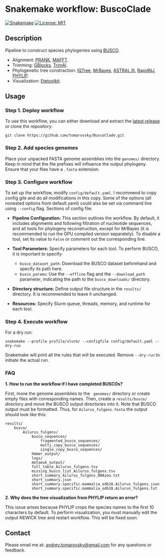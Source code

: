 # Snakemake workflow: BuscoClade

[![Snakemake](https://img.shields.io/badge/snakemake-≥6.1.0-brightgreen.svg)](https://snakemake.github.io)
[![License: MIT](https://img.shields.io/badge/License-MIT-yellow.svg)](https://opensource.org/licenses/MIT)

## Description

Pipeline to construct species phylogenies using [BUSCO](https://busco.ezlab.org/).

- Alignment: [PRANK](http://wasabiapp.org/software/prank/), [MAFFT](https://mafft.cbrc.jp/alignment/software/).
- Trimming: [GBlocks](https://academic.oup.com/mbe/article/17/4/540/1127654), [TrimAl](http://trimal.cgenomics.org/).
- Phylogenetic tree constraction: [IQTree](http://www.iqtree.org/), [MrBayes](https://nbisweden.github.io/MrBayes/), [ASTRAL III](https://bmcbioinformatics.biomedcentral.com/articles/10.1186/s12859-018-2129-y), [RapidNJ](https://birc.au.dk/software/rapidnj), [PHYLIP](https://phylipweb.github.io/phylip/).
- Visualization: [Etetoolkit](http://etetoolkit.org/).

## Usage

### Step 1. Deploy workflow

To use this workflow, you can either download and extract the [latest release](https://github.com/tomarovsky/BuscoClade/releases) or clone the repository:

```
git clone https://github.com/tomarovsky/BuscoClade.git
```

### Step 2. Add species genomes

Place your unpacked FASTA genome assemblies into the `genomes/` directory. Keep in mind that the file prefixes will influence the output phylogeny. Ensure that your files have a `.fasta` extension.

### Step 3. Configure workflow

To set up the workflow, modify `config/default.yaml`. I recommend to copy config gile and do all modifications in this copy. Some of the options (all nonested options from default.yaml) could also be set via command line using `--config` flag. Sections of config file:

- **Pipeline Configuration:**
This section outlines the workflow. By default, it includes alignments and following filtration of nucleotide sequences, and all tools for phylogeny reconstruction, except for MrBayes (it is recommended to run the GPU compiled version separately). To disable a tool, set its value to `False` or comment out the corresponding line.

- **Tool Parameters:**
Specify parameters for each tool. To perform BUSCO, it is important to specify:
  - `busco_dataset_path`: Download the BUSCO dataset beforehand and specify its path here.
  - `busco_params`: Use the `--offline` flag and the `--download_path` parameter, indicating the path to the `busco_downloads/` directory.

- **Directory structure:**
Define output file structure in the `results/` directory. It is recommended to leave it unchanged.

- **Resources:**
Specify Slurm queue, threads, memory, and runtime for each tool.

### Step 4. Execute workflow

For a dry run:

```
snakemake --profile profile/slurm/ --configfile config/default.yaml --dry-run
```

Snakemake will print all the rules that will be executed. Remove `--dry-run` to initiate the actual run.

### FAQ

**1. How to run the workflow if I have completed BUSCOs?**

First, move the genome assemblies to the ` genomes/` directory or create empty files with corresponding names. Then, create a `results/busco/` directory and move the BUSCO output directories into it. Note that BUSCO output must be formatted. Thus, for `Ailurus_fulgens.fasta` the output should look like this:

```
results/
    busco/
        Ailurus_fulgens/
            busco_sequences/
                fragmented_busco_sequences/
                multi_copy_busco_sequences/
                single_copy_busco_sequences/
            hmmer_output/
            logs/
            metaeuk_output/
            full_table_Ailurus_fulgens.tsv
            missing_busco_list_Ailurus_fulgens.tsv
            short_summary_Ailurus_fulgens_DNAzoo.txt
            short_summary.json
            short_summary.specific.mammalia_odb10.Ailurus_fulgens.json
            short_summary.specific.mammalia_odb10.Ailurus_fulgens.txt
```

**2. Why does the tree visualization from PHYLIP return an error?**

This issue arises because PHYLIP crops the species names to the first 10 characters by default. To perform visualization, you must manually edit the output NEWICK tree and restart workflow. This will be fixed soon.

## Contact

Please email me at: <andrey.tomarovsky@gmail.com> for any questions or feedback.

